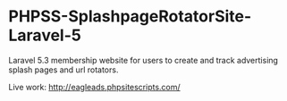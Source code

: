 # PHPSS-SplashpageRotatorSite-Laravel-5
Laravel 5.3 membership website for users to create and track advertising splash pages and url rotators.

Live work:
http://eagleads.phpsitescripts.com/
